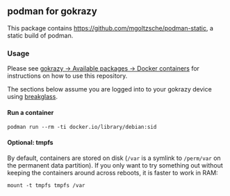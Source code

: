 ## podman for gokrazy

This package contains https://github.com/mgoltzsche/podman-static, a static
build of podman.

### Usage

Please see [gokrazy → Available packages → Docker
containers](https://gokrazy.org/packages/docker-containers/) for instructions on
how to use this repository.

The sections below assume you are logged into to your gokrazy device using
[breakglass](https://github.com/gokrazy/breakglass).


#### Run a container

```
podman run --rm -ti docker.io/library/debian:sid
```

#### Optional: tmpfs

By default, containers are stored on disk (`/var` is a symlink to `/perm/var` on
the permanent data partition). If you only want to try something out without
keeping the containers around across reboots, it is faster to work in RAM:

```
mount -t tmpfs tmpfs /var
```
